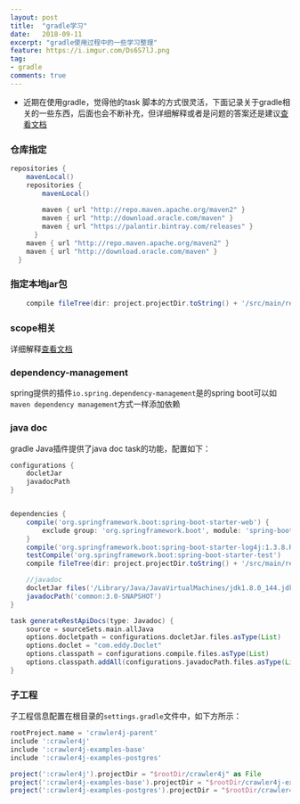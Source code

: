 ```yaml
---
layout: post
title:  "gradle学习"
date:   2018-09-11
excerpt: "gradle使用过程中的一些学习整理"
feature: https://i.imgur.com/Ds6S7lJ.png
tag:
- gradle
comments: true
---
```

* 近期在使用gradle，觉得他的task 脚本的方式很灵活，下面记录关于gradle相关的一些东西，后面也会不断补充，但详细解释或者是问题的答案还是建议[查看文档](https://docs.gradle.org/current/userguide/userguide.html)

### 仓库指定

``` gradle
repositories {
    mavenLocal()
    repositories {
        mavenLocal()
        
        maven { url "http://repo.maven.apache.org/maven2" }
        maven { url "http://download.oracle.com/maven" }
        maven { url "https://palantir.bintray.com/releases" }
      }
    maven { url "http://repo.maven.apache.org/maven2" }
    maven { url "http://download.oracle.com/maven" }
  }
````

### 指定本地jar包

``` gradle
    compile fileTree(dir: project.projectDir.toString() + '/src/main/resources/libs', include: ['*.jar'])
```

### scope相关

详细解释[查看文档](https://docs.gradle.org/current/userguide/java_plugin.html#sec:java_plugin_and_dependency_management)

### dependency-management

spring提供的插件`io.spring.dependency-management`是的spring boot可以如`maven dependency management`方式一样添加依赖

### java doc

gradle Java插件提供了java doc task的功能，配置如下：

``` gradle
configurations {
    docletJar
    javadocPath
}


dependencies {
    compile('org.springframework.boot:spring-boot-starter-web') {
        exclude group: 'org.springframework.boot', module: 'spring-boot-starter-logging'
    }
    compile('org.springframework.boot:spring-boot-starter-log4j:1.3.8.RELEASE')
    testCompile('org.springframework.boot:spring-boot-starter-test')
    compile fileTree(dir: project.projectDir.toString() + '/src/main/resources/libs', include: ['*.jar'])

    //javadoc
    docletJar files('/Library/Java/JavaVirtualMachines/jdk1.8.0_144.jdk/Contents/Home/lib/tools.jar')
    javadocPath('common:3.0-SNAPSHOT')
}

task generateRestApiDocs(type: Javadoc) {
    source = sourceSets.main.allJava
    options.docletpath = configurations.docletJar.files.asType(List)
    options.doclet = "com.eddy.Doclet"
    options.classpath = configurations.compile.files.asType(List)
    options.classpath.addAll(configurations.javadocPath.files.asType(List))
}
```

### 子工程

子工程信息配置在根目录的`settings.gradle`文件中，如下方所示：

``` gradle
rootProject.name = 'crawler4j-parent'
include ':crawler4j'
include ':crawler4j-examples-base'
include ':crawler4j-examples-postgres'

project(':crawler4j').projectDir = "$rootDir/crawler4j" as File
project(':crawler4j-examples-base').projectDir = "$rootDir/crawler4j-examples/crawler4j-examples-base" as File
project(':crawler4j-examples-postgres').projectDir = "$rootDir/crawler4j-examples/crawler4j-examples-postgres" as File
```
